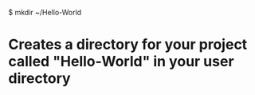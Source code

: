 $ mkdir ~/Hello-World
# Creates a directory for your project called "Hello-World" in your user directory



